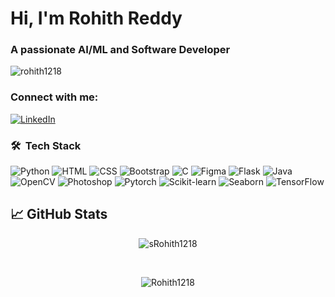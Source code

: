 <h1>Hi,  I'm Rohith Reddy</h1>
<h3>A passionate AI/ML and Software Developer</h3>

<p> <img src="https://komarev.com/ghpvc/?username=rohith1218&label=Profile%20views&color=0e75b6&style=flat" alt="rohith1218" /> </p>

<h3>Connect with me:</h3>
<p>
  <a href="https://www.linkedin.com/in/rohithreddy18/" target="_blank" rel="noreferrer">
    <img src="https://img.shields.io/badge/LinkedIn-0077B5?style=for-the-badge&logo=linkedin&logoColor=white" alt="LinkedIn" />
  </a>
  <!-- Add your social media links here -->
</p>

### 🛠 &nbsp;Tech Stack
![Python](https://img.shields.io/badge/-Python-05122A?style=flat&logo=Python)
![HTML](https://img.shields.io/badge/-HTML-05122A?style=flat&logo=HTML5)
![CSS](https://img.shields.io/badge/-CSS-05122A?style=flat&logo=CSS3&logoColor=1572B6)
![Bootstrap](https://img.shields.io/badge/-Bootstrap-05122A?style=flat&logo=bootstrap&logoColor=563D7C)
![C](https://img.shields.io/badge/-C-05122A?style=flat&logo=C)
![Figma](https://img.shields.io/badge/-Figma-05122A?style=flat&logo=Figma)
![Flask](https://img.shields.io/badge/-Flask-05122A?style=flat&logo=Flask)
![Java](https://img.shields.io/badge/-Java-05122A?style=flat&logo=Java)
![OpenCV](https://img.shields.io/badge/-OpenCV-05122A?style=flat&logo=OpenCV)
![Photoshop](https://img.shields.io/badge/-Photoshop-05122A?style=flat&logo=Adobe-Photoshop)
![Pytorch](https://img.shields.io/badge/-Pytorch-05122A?style=flat&logo=Pytorch)
![Scikit-learn](https://img.shields.io/badge/-Scikit--learn-05122A?style=flat&logo=scikit-learn)
![Seaborn](https://img.shields.io/badge/-Seaborn-05122A?style=flat&logo=Seaborn)
![TensorFlow](https://img.shields.io/badge/-TensorFlow-05122A?style=flat&logo=TensorFlow)


## &#x1f4c8; GitHub Stats
<p align="center"><img align="center" src="https://github-readme-stats.vercel.app/api/top-langs?username=Rohith1218&show_icons=true&locale=en&layout=compact&theme=midnight-purple" alt="sRohith1218" /></p>
<br>
 <p align = "center"><img align="center" src="https://github-readme-streak-stats.herokuapp.com/?user=Rohith1218&theme=midnight-purple" alt="Rohith1218" /></p>

